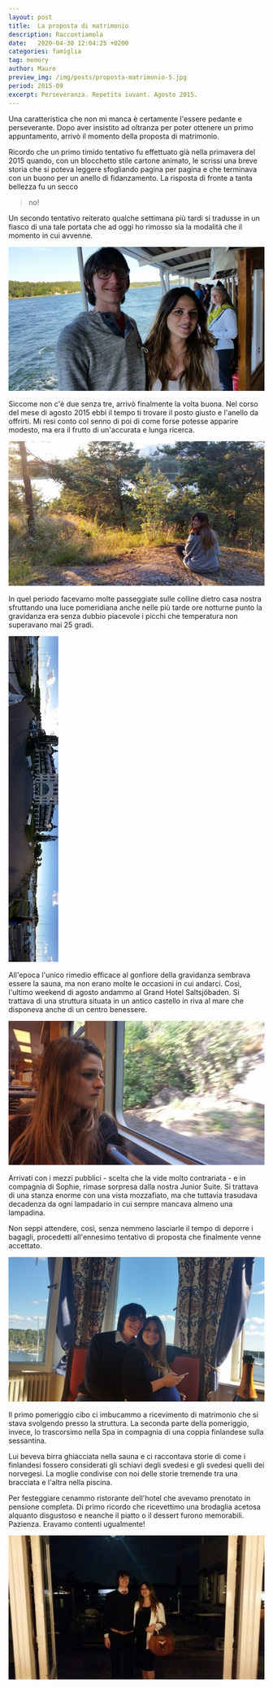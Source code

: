```yaml
---
layout: post
title:  La proposta di matrimonio
description: Raccontiamola
date:   2020-04-30 12:04:25 +0200
categories: famiglia
tag: memory
author: Mauro
preview_img: /img/posts/proposta-matrimonio-5.jpg
period: 2015-09
excerpt: Perseveranza. Repetita iuvant. Agosto 2015.
---
```


Una caratteristica che non mi manca è certamente l'essere pedante e perseverante. Dopo aver insistito ad oltranza per poter ottenere un primo appuntamento, arrivò il momento della proposta di matrimonio.

Ricordo che un primo timido tentativo fu effettuato già nella primavera del 2015 quando, con un blocchetto stile cartone animato, le scrissi una breve storia che si poteva leggere sfogliando pagina per pagina e che terminava con un buono per un anello di fidanzamento. La risposta di fronte a tanta bellezza fu un secco

> no!

Un secondo tentativo reiterato qualche settimana più tardi si tradusse in un fiasco di una tale portata che ad oggi ho rimosso sia la modalità che il momento in cui avvenne.

![stoccolma](/img/posts/proposta-matrimonio-0.jpg)

Siccome non c'è due senza tre, arrivò finalmente la volta buona. Nel corso del mese di agosto 2015 ebbi il tempo ti trovare il posto giusto e l'anello da offrirti. Mi resi conto col senno di poi di come forse potesse apparire modesto, ma era il frutto di un'accurata e lunga ricerca.

![passeggiate](/img/posts/proposta-matrimonio-5.jpg)

In quel periodo facevamo molte passeggiate sulle colline dietro casa nostra sfruttando una luce pomeridiana anche nelle più tarde ore notturne punto la gravidanza era senza dubbio piacevole i picchi che temperatura non superavano mai 25 gradi.

![panoramica](/img/posts/proposta-matrimonio-1.jpg)

All'epoca l'unico rimedio efficace al gonfiore della gravidanza sembrava essere la sauna, ma non erano molte le occasioni in cui andarci.
Così, l'ultimo weekend di agosto andammo al Grand Hotel Saltsjöbaden. Si trattava di una struttura situata in un antico castello in riva al mare che disponeva anche di un centro benessere. 

![tbana](/img/posts/proposta-matrimonio-2.jpg)

Arrivati con i mezzi pubblici - scelta che la vide molto contrariata - e in compagnia di Sophie, rimase sorpresa dalla nostra Junior Suite. Si trattava di una stanza enorme con una vista mozzafiato, ma che tuttavia trasudava decadenza da ogni lampadario in cui sempre mancava almeno una lampadina. 

Non seppi attendere, così, senza nemmeno lasciarle il tempo di deporre i bagagli, procedetti all'ennesimo tentativo di proposta che finalmente venne accettato.

![proposta](/img/posts/proposta-matrimonio-3.jpg)

Il primo pomeriggio cibo ci imbucammo a ricevimento di matrimonio che si stava svolgendo presso la struttura. La seconda parte della pomeriggio, invece, lo trascorsimo nella Spa in compagnia di una coppia finlandese sulla sessantina.

Lui beveva birra ghiacciata nella sauna e ci raccontava storie di come i finlandesi fossero considerati gli schiavi degli svedesi e gli svedesi quelli dei norvegesi. La moglie condivise con noi delle storie tremende tra una bracciata e l'altra nella piscina. 

Per festeggiare cenammo ristorante dell'hotel che avevamo prenotato in pensione completa. Di primo ricordo che ricevettimo una brodaglia acetosa alquanto disgustoso e neanche il piatto o il dessert furono memorabili. Pazienza. Eravamo contenti ugualmente!

![cena](/img/posts/proposta-matrimonio-4.jpg)

<!-- C'è però una stufetta il macello quattro passi in riva al mare. L'indomani prima del check out il tempo di fare ancora un tuffo in piscina e un salto un sacco poi. Poi la manifestazione sportiva - una specie di maratona - sponsorizzata dalla nordea -->